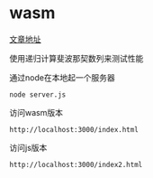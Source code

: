 # wasm

[文章地址](https://www.zizheng.life/article/bc576dfd-53f2-428b-b748-7989b46ccf09)

使用递归计算斐波那契数列来测试性能  

通过node在本地起一个服务器
```shell
node server.js
```

访问wasm版本
```text
http://localhost:3000/index.html
```

访问js版本
```text
http://localhost:3000/index2.html
```